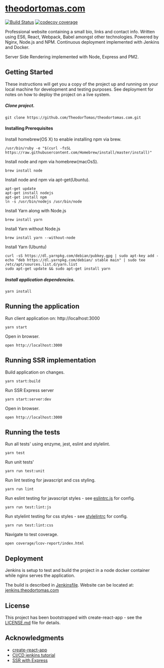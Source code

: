[theodortomas.com](https://theodortomas.com)
======
[![Build Status](https://jenkins.theodortomas.com/buildStatus/icon?job=theodortomas.com&.png?style=flat)](https://jenkins.theodortomas.com/job/theodortomas.com/)
[![codecov coverage](https://img.shields.io/codecov/c/github/TheodorTomas/theodortomas-dot-com.svg?style=flat)](https://codecov.io/gh/TheodorTomas/theodortomas-dot-com)


Professional website containing a small bio, links and contact info. Written using ES6, React, Webpack, Babel 
amongst other technologies. Powered by Nginx, Node.js and NPM. Continuous deployment implemented with Jenkins and Docker.

Server Side Rendering implemented with Node, Express and PM2.

## Getting Started

These instructions will get you a copy of the project up and running on your local machine for development and testing 
purposes. See deployment for notes on how to deploy the project on a live system.

##### Clone project.

```
git clone https://github.com/TheodorTomas/theodortomas.com.git 
```

#### Installing Prerequisites

Install homebrew(OS X) to enable installing npm via brew.
```
/usr/bin/ruby -e "$(curl -fsSL https://raw.githubusercontent.com/Homebrew/install/master/install)"
```

Install node and npm via homebrew(macOsS).
```
brew install node
```

Install node and npm via apt-get(Ubuntu).
```
apt-get update
apt-get install nodejs
apt-get install npm
ln -s /usr/bin/nodejs /usr/bin/node
```

Install Yarn along with Node.js
```
brew install yarn
```

Install Yarn without Node.js
```
brew install yarn --without-node
```

Install Yarn (Ubuntu)
```
curl -sS https://dl.yarnpkg.com/debian/pubkey.gpg | sudo apt-key add -
echo "deb https://dl.yarnpkg.com/debian/ stable main" | sudo tee /etc/apt/sources.list.d/yarn.list
sudo apt-get update && sudo apt-get install yarn
```

##### Install application dependencies.
```
yarn install
```

## Running the application
Run client application on: http://localhost:3000
```
yarn start
```

Open in browser.
```
open http://localhost:3000
```

## Running SSR implementation
Build application on changes.
```
yarn start:build
```

Run SSR Express server
```
yarn start:server:dev
```


Open in browser.
```
open http://localhost:3000
```

## Running the tests
Run all tests' using enzyme, jest, eslint and stylelint.
```
yarn test
```

Run unit tests'
```
yarn run test:unit
```

Run lint testing for javascript and css styling.
```
yarn run lint
```

Run eslint testing for javascript styles - see [eslintrc.js](/.eslintrc.js) for config.
```
yarn run test:lint:js
```

Run stylelint testing for css styles - see [stylelintrc](/.stylelintrc) for config.
```
yarn run test:lint:css
```

Navigate to test coverage.
```
open coverage/lcov-report/index.html
```

## Deployment

Jenkins is setup to test and build the project in a node docker container
while nginx serves the application.

The build is described in [Jenkinsfile](/Jenkinsfile). Website can be located at:
[jenkins.theodortomas.com](https://jenkins.theodortomas.com)


## License

This project has been bootstrapped with create-react-app - see the [LICENSE.md](LICENSE.md) file for details.

## Acknowledgments

* [create-react-app](https://github.com/facebook/create-react-app)
* [CI/CD jenkins tutorial](https://www.digitalocean.com/community/tutorials/how-to-set-up-continuous-integration-pipelines-in-jenkins-on-ubuntu-16-04)
* [SSR with Express](https://github.com/ayroblu/ssr-cra-v2.1)
